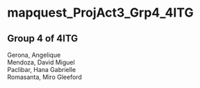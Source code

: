 # mapquest_ProjAct3_Grp4_4ITG  <br />
## Group 4 of 4ITG <br />

Gerona, Angelique  <br />
Mendoza, David Miguel  <br />
Paclibar, Hana Gabrielle  <br />
Romasanta, Miro Gleeford  <br />
